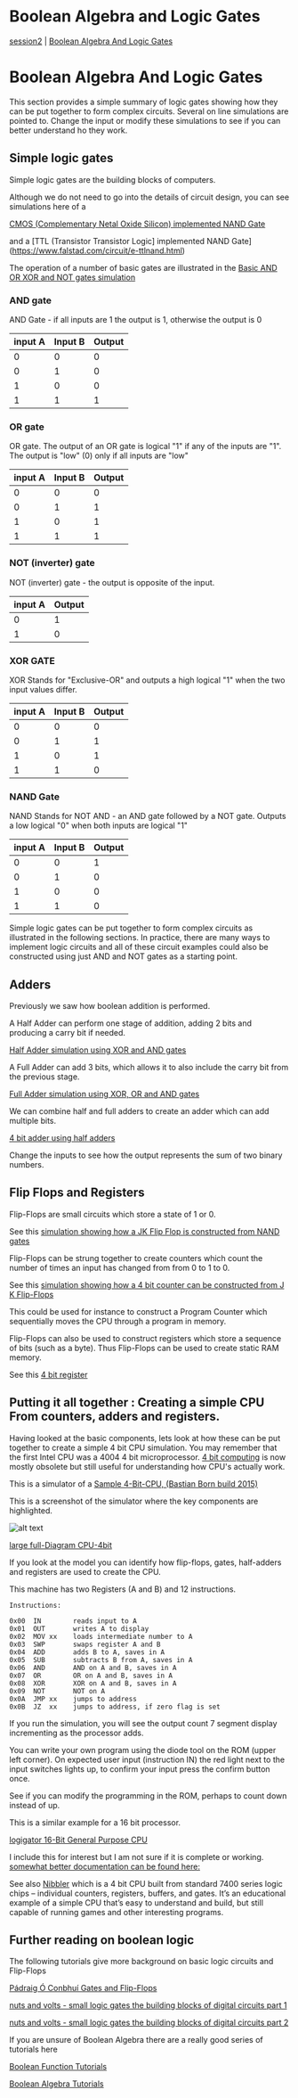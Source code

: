 # Boolean Algebra and Logic Gates
[session2](../../session2/) | [Boolean Algebra And Logic Gates](../docs/booleanAlgebraAndLogicGates.md)

# Boolean Algebra And Logic Gates
This section provides a simple summary of logic gates showing how they can be put together to form complex circuits.
Several on line simulations are pointed to.
Change the input or modify these simulations to see if you can better understand ho they work.

## Simple logic gates

Simple logic gates are the building blocks of computers.

Although we do not need to go into the details of circuit design, you can see simulations here of a

[CMOS (Complementary Netal Oxide Silicon) implemented NAND Gate](https://www.falstad.com/circuit/e-cmosnand.html) 

and a [TTL (Transistor Transistor Logic] implemented NAND Gate](https://www.falstad.com/circuit/e-ttlnand.html)

The operation of a number of basic gates are illustrated in the 
[Basic AND OR XOR and NOT gates simulation](https://simulator.io/board/jBA0DN5HQz/3)

### AND gate
AND Gate - if all inputs are 1 the output is 1, otherwise the output is 0

| input A | Input B | Output |
|---------|---------|--------|
| 0       | 0       | 0      |
| 0       | 1       | 0      |
| 1       | 0       | 0      |
| 1       | 1       | 1      |

### OR gate 
OR gate. The output of an OR gate is logical "1" if any of the inputs are "1". The output is "low" (0) only if all inputs are "low" 

| input A | Input B | Output |
|---------|---------|--------|
| 0       | 0       | 0      |
| 0       | 1       | 1      |
| 1       | 0       | 1      |
| 1       | 1       | 1      |

### NOT (inverter) gate
NOT (inverter) gate - the output is opposite of the input.

| input A | Output |
|---------|--------|
| 0       | 1      |
| 1       | 0      |

### XOR GATE
XOR Stands for "Exclusive-OR" and outputs a high logical "1" when the two input values differ.

| input A | Input B | Output |
|---------|---------|--------|
| 0       | 0       | 0      |
| 0       | 1       | 1      |
| 1       | 0       | 1      |
| 1       | 1       | 0      |


### NAND Gate
NAND Stands for NOT AND - an AND gate followed by a NOT gate.
Outputs a low logical "0" when both inputs are logical "1"

| input A | Input B | Output |
|---------|---------|--------|
| 0       | 0       | 1      |
| 0       | 1       | 0      |
| 1       | 0       | 0      |
| 1       | 1       | 0      |

Simple logic gates can be put together to form complex circuits as illustrated in the following sections.
In practice, there are many ways to implement logic circuits and all of these circuit examples could also be constructed using just AND and NOT gates as a starting point. 

## Adders

Previously we saw how boolean addition is performed. 

A Half Adder can perform one stage of addition, adding 2 bits and producing a carry bit if needed.

[Half Adder simulation using XOR and AND gates](https://simulator.io/board/A0MeGe4pvm/1)

A Full Adder can add 3 bits, which allows it to also include the carry bit from the previous stage.

[Full Adder simulation using XOR, OR and AND gates](https://simulator.io/board/CZ0EsxYPgm/1)

We can combine half and full adders to create an adder which can add multiple bits.

[4 bit adder using half adders](https://simulator.io/board/JIxRlrtGhm/1)

Change the inputs to see how the output represents the sum of two binary numbers.

## Flip Flops and Registers

Flip-Flops are small circuits which store a state of 1 or 0.

See this [simulation showing how a JK Flip Flop is constructed from NAND gates](https://www.falstad.com/circuit/e-jkff.html)

Flip-Flops can be strung together to create counters which count the number of times an input has changed from from 0 to 1 to 0. 

See this [simulation showing how a 4 bit counter can be constructed from J K Flip-Flops](https://www.falstad.com/circuit/e-counter.html)

This could be used for instance to construct a Program Counter which sequentially moves the CPU through a program in memory.

Flip-Flops can also be used to construct registers which store a sequence of bits (such as a byte).
Thus Flip-Flops can be used to create static RAM memory.

See this [4 bit register](https://simulator.io/board/ueB4QsoQGV/1)

## Putting it all together : Creating a simple CPU From counters, adders and registers.

Having looked at the basic components, lets look at how these can be put together to create a simple 4 bit CPU simulation.
You may remember that the first Intel CPU was a 4004 4 bit microprocessor. [4 bit computing](https://en.wikipedia.org/wiki/4-bit_computing) is now mostly obsolete but still useful for understanding how CPU's actually work.

This is a simulator of a [Sample 4-Bit-CPU, (Bastian Born build 2015)](https://simulator.io/board/AWZpw7Fy3I/2)

This is a screenshot of the simulator where the key components are highlighted.
  
 ![alt text](../docs/images/CPU-4bit-SEGMENTS-THUMB.png "Figure CPU-4bit-SEGMENTS-THUMB.png")
   
  [large full-Diagram CPU-4bit](../docs/images/CPU-4bit-SEGMENTS.png)
  
If you look at the model you can identify how flip-flops, gates, half-adders and registers are used to create the CPU.

This machine has two Registers (A and B) and 12 instructions.


```
Instructions:

0x00  IN        reads input to A
0x01  OUT       writes A to display
0x02  MOV xx    loads intermediate number to A
0x03  SWP       swaps register A and B
0x04  ADD       adds B to A, saves in A
0x05  SUB       subtracts B from A, saves in A
0x06  AND       AND on A and B, saves in A
0x07  OR        OR on A and B, saves in A
0x08  XOR       XOR on A and B, saves in A
0x09  NOT       NOT on A
0x0A  JMP xx    jumps to address
0x0B  JZ  xx    jumps to address, if zero flag is set
```
If you run the simulation, you will see the output count 7 segment display incrementing as the processor adds.

You can write your own program using the diode tool on the ROM (upper left corner).
On expected user input (instruction IN) the red light next to the input switches lights up,
to confirm your input press the confirm button once.

See if you can modify the programming in the ROM, perhaps to count down instead of up.

This is a similar example for a 16 bit processor. 

[logigator 16-Bit General Purpose CPU](https://logigator.com/en/community/project/8a738598-3e90-4be8-bd02-50e892f4c488)

I include this for interest but I am not sure if it is complete or working. 
[somewhat better documentation can be found here:](https://docs.google.com/spreadsheets/d/1MG44B5RzTul4EMDJowlx4hgNE3XYFRoyR7EFi6A0o3M/edit?usp=sharing)

See also [Nibbler](https://www.bigmessowires.com/nibbler/) which is a 4 bit CPU built from standard 7400 series logic chips – individual counters, registers, buffers, and gates. It’s an educational example of a simple CPU that’s easy to understand and build, but still capable of running games and other interesting programs.

## Further reading on boolean logic

The following tutorials give more background on basic logic circuits and Flip-Flops

[Pádraig Ó Conbhuí Gates and Flip-Flops](https://www.maths.tcd.ie/~oconbhup/labs/Gates%20and%20Flip-Flops/Gates%20and%20Flip-Flops.pdf)

[nuts and volts - small logic gates the building blocks of digital circuits part 1](https://www.nutsvolts.com/magazine/article/small-logic-gates-spawn-big-dreams-part-1)

[nuts and volts - small logic gates the building blocks of digital circuits part 2](https://www.nutsvolts.com/magazine/article/small-logic-gates-spawn-big-dreams-part-2)

If you are unsure of Boolean Algebra there are a really good series of tutorials here

[Boolean Function Tutorials](https://www.electronics-tutorials.ws/boolean/bool_1.html)

[Boolean Algebra Tutorials](https://www.electronics-tutorials.ws/boolean)


